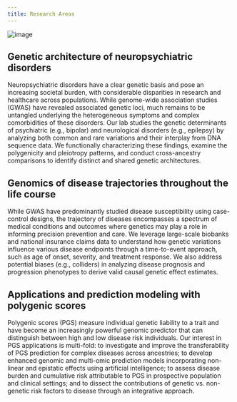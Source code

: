 ```yaml
---
title: Research Areas
---
```

![image](research.png)
## **Genetic architecture of neuropsychiatric disorders**
Neuropsychiatric disorders have a clear genetic basis and pose an increasing societal burden, with considerable disparities in research and healthcare across populations.
While genome-wide association studies (GWAS) have revealed associated genetic loci, much remains to be untangled underlying the heterogeneous symptoms and complex comorbidities of these disorders. Our lab studies the genetic determinants of psychiatric (e.g., bipolar) and neurological disorders (e.g., epilepsy) by analyzing both common and rare variations and their interplay from DNA sequence data. We functionally characterizing these findings, examine the polygenicity and pleiotropy patterns, and conduct cross-ancestry comparisons to identify distinct and shared genetic architectures.

## **Genomics of disease trajectories throughout the life course**
While GWAS have predominantly studied disease susceptibility using case-control designs, the trajectory of diseases encompasses a spectrum of medical conditions and outcomes where genetics may play a role in informing precision prevention and care. We leverage large-scale biobanks and national insurance claims data to understand how genetic variations influence various disease endpoints through a time-to-event approach, such as age of onset, severity, and treatment response. We also address potential biases (e.g., colliders) in analyzing disease prognosis and progression phenotypes to derive valid causal genetic effect estimates.

## **Applications and prediction modeling with polygenic scores**
Polygenic scores (PGS) measure individual genetic liability to a trait and have become an increasingly powerful genomic predictor that can distinguish between high and low disease risk individuals. Our interest in PGS applications is multi-fold: to investigate and improve the transferability of PGS prediction for complex diseases across ancestries; to develop enhanced genomic and multi-omic prediction models incorporating non-linear and epistatic effects using artificial intelligence; to assess disease burden and cumulative risk attributable to PGS in prospective population and clinical settings; and to dissect the contributions of genetic vs. non-genetic risk factors to disease through an integrative approach.

